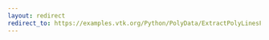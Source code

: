 ```yaml
---
layout: redirect
redirect_to: https://examples.vtk.org/Python/PolyData/ExtractPolyLinesFromPolyData/
---
```

